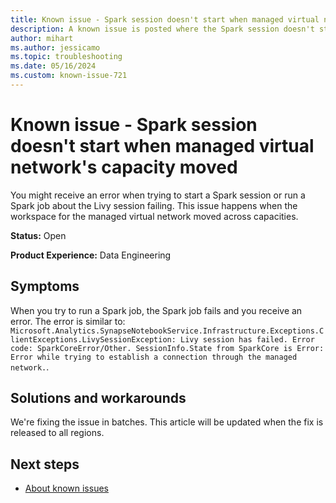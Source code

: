 ```yaml
---
title: Known issue - Spark session doesn't start when managed virtual network's capacity moved
description: A known issue is posted where the Spark session doesn't start when managed virtual network's capacity moved.
author: mihart
ms.author: jessicamo
ms.topic: troubleshooting  
ms.date: 05/16/2024
ms.custom: known-issue-721
---
```


# Known issue - Spark session doesn't start when managed virtual network's capacity moved

You might receive an error when trying to start a Spark session or run a Spark job about the Livy session failing. This issue happens when the workspace for the managed virtual network moved across capacities.

**Status:** Open

**Product Experience:** Data Engineering

## Symptoms

When you try to run a Spark job, the Spark job fails and you receive an error. The error is similar to: `Microsoft.Analytics.SynapseNotebookService.Infrastructure.Exceptions.ClientExceptions.LivySessionException: Livy session has failed. Error code: SparkCoreError/Other. SessionInfo.State from SparkCore is Error: Error while trying to establish a connection through the managed network.`.

## Solutions and workarounds

We're fixing the issue in batches. This article will be updated when the fix is released to all regions.

## Next steps

- [About known issues](https://support.fabric.microsoft.com/known-issues)
